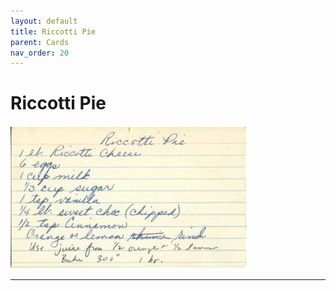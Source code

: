 ```yaml
---
layout: default
title: Riccotti Pie
parent: Cards
nav_order: 20
---
```


# Riccotti Pie
![Riccotti Pie](/recipe-images/index-cards/index-card-02.jpg)

---
